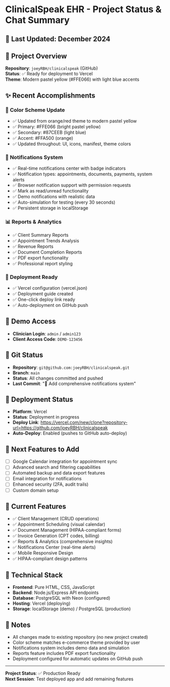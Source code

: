 # ClinicalSpeak EHR - Project Status & Chat Summary

## 📅 **Last Updated**: December 2024

## 🎯 **Project Overview**
**Repository**: `joeyRBH/clinicalspeak` (GitHub)  
**Status**: ✅ Ready for deployment to Vercel  
**Theme**: Modern pastel yellow (#FFE066) with light blue accents  

## ✨ **Recent Accomplishments**

### 🎨 **Color Scheme Update**
- ✅ Updated from orange/red theme to modern pastel yellow
- ✅ Primary: #FFE066 (bright pastel yellow)
- ✅ Secondary: #87CEEB (light blue)
- ✅ Accent: #FFA500 (orange)
- ✅ Updated throughout: UI, icons, manifest, theme colors

### 🔔 **Notifications System**
- ✅ Real-time notifications center with badge indicators
- ✅ Notification types: appointments, documents, payments, system alerts
- ✅ Browser notification support with permission requests
- ✅ Mark as read/unread functionality
- ✅ Demo notifications with realistic data
- ✅ Auto-simulation for testing (every 30 seconds)
- ✅ Persistent storage in localStorage

### 📊 **Reports & Analytics**
- ✅ Client Summary Reports
- ✅ Appointment Trends Analysis
- ✅ Revenue Reports
- ✅ Document Completion Reports
- ✅ PDF export functionality
- ✅ Professional report styling

### 🚀 **Deployment Ready**
- ✅ Vercel configuration (vercel.json)
- ✅ Deployment guide created
- ✅ One-click deploy link ready
- ✅ Auto-deployment on GitHub push

## 🎯 **Demo Access**
- **Clinician Login**: `admin` / `admin123`
- **Client Access Code**: `DEMO-123456`

## 🔄 **Git Status**
- **Repository**: `git@github.com:joeyRBH/clinicalspeak.git`
- **Branch**: `main`
- **Status**: All changes committed and pushed
- **Last Commit**: "🔔 Add comprehensive notifications system"

## 🚀 **Deployment Status**
- **Platform**: Vercel
- **Status**: Deployment in progress
- **Deploy Link**: https://vercel.com/new/clone?repository-url=https://github.com/joeyRBH/clinicalspeak
- **Auto-Deploy**: Enabled (pushes to GitHub auto-deploy)

## 🎯 **Next Features to Add**
- [ ] Google Calendar integration for appointment sync
- [ ] Advanced search and filtering capabilities
- [ ] Automated backup and data export features
- [ ] Email integration for notifications
- [ ] Enhanced security (2FA, audit trails)
- [ ] Custom domain setup

## 📱 **Current Features**
- ✅ Client Management (CRUD operations)
- ✅ Appointment Scheduling (visual calendar)
- ✅ Document Management (HIPAA-compliant forms)
- ✅ Invoice Generation (CPT codes, billing)
- ✅ Reports & Analytics (comprehensive insights)
- ✅ Notifications Center (real-time alerts)
- ✅ Mobile Responsive Design
- ✅ HIPAA-compliant design patterns

## 🔧 **Technical Stack**
- **Frontend**: Pure HTML, CSS, JavaScript
- **Backend**: Node.js/Express API endpoints
- **Database**: PostgreSQL with Neon (configured)
- **Hosting**: Vercel (deploying)
- **Storage**: localStorage (demo) / PostgreSQL (production)

## 📝 **Notes**
- All changes made to existing repository (no new project created)
- Color scheme matches e-commerce theme provided by user
- Notifications system includes demo data and simulation
- Reports feature includes PDF export functionality
- Deployment configured for automatic updates on GitHub push

---
**Project Status**: ✅ Production Ready  
**Next Session**: Test deployed app and add remaining features
